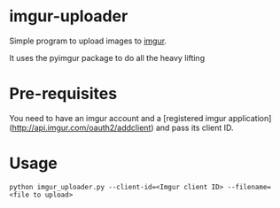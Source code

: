# imgur-uploader
Simple program to upload images to [imgur](http://www.imgur.com).

It uses the pyimgur package to do all the heavy lifting

# Pre-requisites

You need to have an imgur account and a [registered imgur application]
(http://api.imgur.com/oauth2/addclient) and pass its client ID.

# Usage

    python imgur_uploader.py --client-id=<Imgur client ID> --filename=<file to upload> 
    
